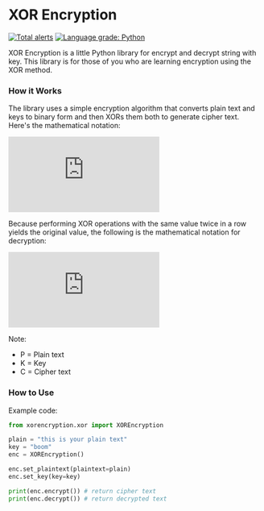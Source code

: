 # XOR Encryption
[![Total alerts](https://img.shields.io/lgtm/alerts/g/AlvifSandana/xorencryption.svg?logo=lgtm&logoWidth=18)](https://lgtm.com/projects/g/AlvifSandana/xorencryption/alerts/)
[![Language grade: Python](https://img.shields.io/lgtm/grade/python/g/AlvifSandana/xorencryption.svg?logo=lgtm&logoWidth=18)](https://lgtm.com/projects/g/AlvifSandana/xorencryption/context:python)

XOR Encryption is a little Python library for encrypt and decrypt string with key. 
This library is for those of you who are learning encryption using the XOR method.

### How it Works
The library uses a simple encryption algorithm that converts plain text and keys to binary form and then XORs them both to generate cipher text.
Here's the mathematical notation:

![XOR encryption notation ](http://www.sciweavers.org/tex2img.php?eq=C%20%3D%20P%20%5Coplus%20K%0A&bc=White&fc=Black&im=jpg&fs=12&ff=arev&edit=0)

Because performing XOR operations with the same value twice in a row yields the original value, the following is the mathematical notation for decryption:

![XOR decryption notation](http://www.sciweavers.org/tex2img.php?eq=P%20%3D%20C%20%5Coplus%20K%0A&bc=White&fc=Black&im=jpg&fs=12&ff=arev&edit=0)

Note:
 - P = Plain text 
 - K = Key
 - C = Cipher text

### How to Use
Example code:
```python
from xorencryption.xor import XOREncryption

plain = "this is your plain text"
key = "boom"
enc = XOREncryption() 

enc.set_plaintext(plaintext=plain)
enc.set_key(key=key)

print(enc.encrypt()) # return cipher text
print(enc.decrypt()) # return decrypted text
```


